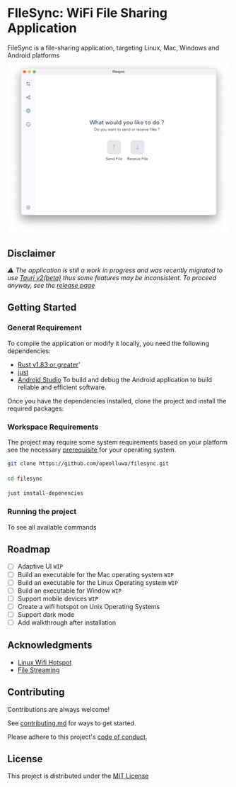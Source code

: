 # FIleSync: WiFi File Sharing Application

FileSync is a file-sharing application, targeting Linux, Mac, Windows and
Android platforms ![screenshot](./screenshots/filesync.png)

## Disclaimer

_⚠️ The application is still a work in progress and was recently migrated to use
[Tauri v2(beta)](https://v2.tauri.app/) thus some features may be inconsistent.
To proceed anyway, see the
[release page](https://github.com/opeolluwa/filesync/releases)_

## Getting Started

### General Requirement

To compile the application or modify it locally, you need the following
dependencies:

- [Rust v1.83 or greater](https://www.rust-lang.org/)'
- [just](https://just.systems/)
- [Android Studio](https://developer.android.com/studio?gad_source=1&gclid=CjwKCAjwnqK1BhBvEiwAi7o0XxODlu3Mk1cb2BoP1HV7g32vB5N37BVL5ab6OJ-3UAfpfkWmBM2nlRoCBfoQAvD_BwE&gclsrc=aw.ds)
  To build and debug the Android application to build reliable and efficient
  software.

Once you have the dependencies installed, clone the project and install the
required packages:

### Workspace Requirements

The project may require some system requirements based on your platform see the
necessary [prerequisite](https://v2.tauri.app/start/prerequisites/) for your
operating system.

```sh
git clone https://github.com/opeolluwa/filesync.git

cd filesync

just install-depenencies
```

### Running the project

To see all available commands

## Roadmap

- [ ] Adaptive UI `WIP`
- [ ] Build an executable for the Mac operating system `WIP`
- [ ] Build an executable for the Linux Operating system `WIP`
- [ ] Build an executable for Window `WIP`
- [ ] Support mobile devices `WIP`
- [ ] Create a wifi hotspot on Unix Operating Systems
- [ ] Support dark mode
- [ ] Add walkthrough after installation

## Acknowledgments

- [Linux Wifi Hotspot](https://awesomeopensource.com/project/elangosundar/awesome-README-templateshttps://github.com/lakinduakash/linux-wifi-hotspot)
- [File Streaming](https://github.com/tokio-rs/axum/tree/main/examples/stream-to-file)

## Contributing

Contributions are always welcome!

See [contributing.md](./CONTRIBUTING.md) for ways to get started.

Please adhere to this project's [code of conduct](CODE_OF_CONDUCT.md).

## License

This project is distributed under the [MIT License](./LICENSE)
